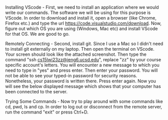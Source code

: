 Installing VScode - 
First, we need to install an application where we would write our commands. The software we will be using for this purpose is VScode.
In order to download and install it, open a browser (like Chrome, Firefox etc.) and type the url https://code.visualstudio.com/download.
Now, figure out which OS you are using (Windows, Mac etc) and install VScode for that OS. We are good to go.

Remotely Connecting - 
Second, install git. Since I use a Mac so I didn't need to install git externally on my laptop. 
Then open the terminal on VScode. Your screen should look like the attached screenshot.
Then type the command "ssh cs15lwi23zz@ieng6.ucsd.edu", replace "zz" by your course specific account's letters.
You will encounter a new message to which you need to type in "yes" and press enter. Then enter your password. 
You will not be able to see your typed-in password for security reasons. Nonetheless, your password is written there. Press enter again.
Now you will see the below displayed message which shows that your computer has been connected to the server. 

Trying Some Commands - 
Now try to play around with some commands like cd, pwd, ls and cp.
In order to log out or disconnect from the remote server, run the command "exit" or press Ctrl+D.
